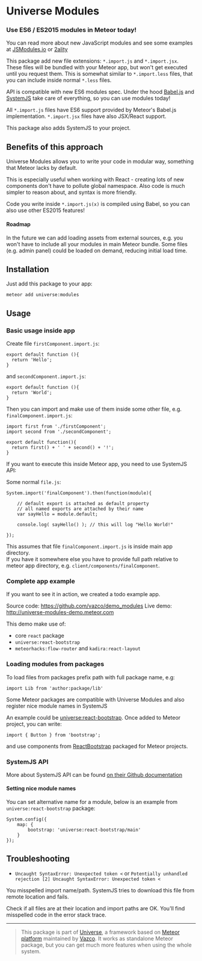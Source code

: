 # Universe Modules

### Use ES6 / ES2015 modules in Meteor today!

You can read more about new JavaScript modules and see some examples at [JSModules.io](http://jsmodules.io) or [2ality](http://www.2ality.com/2014/09/es6-modules-final.html)

This package add new file extensions: `*.import.js` and `*.import.jsx`.  
These files will be bundled with your Meteor app, but won't get executed until you request them.
This is somewhat similar to `*.import.less` files, that you can include inside normal `*.less` files.

API is compatible with new ES6 modules spec.
Under the hood [Babel.js](https://babeljs.io) and [SystemJS](https://github.com/systemjs/systemjs) take care of everything,
so you can use modules today!

All `*.import.js` files have ES6 support provided by Meteor's Babel.js implementation.
`*.import.jsx` files have also JSX/React support.

This package also adds SystemJS to your project.

## Benefits of this approach

Universe Modules allows you to write your code in modular way, something that Meteor lacks by default.

This is especially useful when working with React - creating lots of new components don't have to pollute global namespace.
Also code is much simpler to reason about, and syntax is more friendly.
 
Code you write inside `*.import.js(x)` is compiled using Babel, so you can also use other ES2015 features! 

#### Roadmap

In the future we can add loading assets from external sources, e.g. you won't have to include all your modules in main Meteor bundle.
Some files (e.g. admin panel) could be loaded on demand, reducing initial load time.

## Installation

Just add this package to your app:

    meteor add universe:modules


## Usage

### Basic usage inside app

Create file `firstComponent.import.js`:

    export default function (){
      return 'Hello';
    }

and `secondComponent.import.js`:

    export default function (){
      return 'World';
    }

Then you can import and make use of them inside some other file, e.g. `finalComponent.import.js`:

    import first from './firstComponent';
    import second from './secondComponent';
    
    export default function(){
      return first() + ' ' + second() + '!';
    }


If you want to execute this inside Meteor app, you need to use SystemJS API:

Some normal `file.js`:

    System.import('finalComponent').then(function(module){
    
        // default export is attached as default property
        // all named exports are attached by their name
        var sayHello = module.default;
        
        console.log( sayHello() ); // this will log "Hello World!"
        
    });

This assumes that file `finalComponent.import.js` is inside main app directory.  
If you have it somewhere else you have to provide full path relative to meteor app directory,
e.g. `client/components/finalComponent`.

### Complete app example

If you want to see it in action, we created a todo example app.

Source code: https://github.com/vazco/demo_modules
Live demo: http://universe-modules-demo.meteor.com

This demo make use of:

- core `react` package
- `universe:react-bootstrap`
- `meteorhacks:flow-router` and `kadira:react-layout`


### Loading modules from packages

To load files from packages prefix path with full package name, e.g:

    import Lib from 'author:package/lib' 

Some Meteor packages are compatible with Universe Modules and also register nice module names in SystemJS

An example could be [universe:react-bootstrap](https://atmospherejs.com/universe/react-bootstrap).
Once added to Meteor project, you can write:

    import { Button } from 'bootstrap';

and use components from [ReactBootstrap](https://react-bootstrap.github.io/) packaged for Meteor projects.

### SystemJS API

More about SystemJS API can be found [on their Github documentation](https://github.com/systemjs/systemjs/blob/master/docs/system-api.md)

#### Setting nice module names

You can set alternative name for a module, below is an example from `universe:react-bootstrap` package:

    System.config({
        map: {
            bootstrap: 'universe:react-bootstrap/main'
        }
    });


## Troubleshooting

- `Uncaught SyntaxError: Unexpected token <` or `Potentially unhandled rejection [2] Uncaught SyntaxError: Unexpected token <`

You misspelled import name/path. SystemJS tries to download this file from remote location and fails.

Check if all files are at their location and import paths are OK.
You'll find misspelled code in the error stack trace.



----

> This package is part of [Universe](http://unicms.io), a framework based on [Meteor platform](http://meteor.com) maintained by [Vazco](http://www.vazco.eu).
> It works as standalone Meteor package, but you can get much more features when using the whole system.